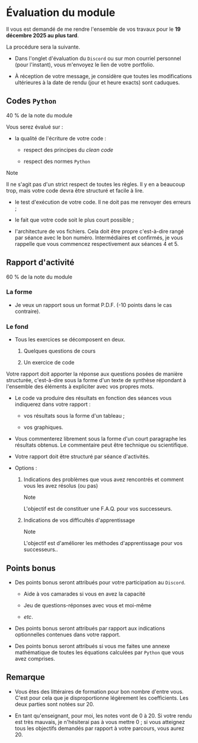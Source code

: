# Évaluation du module

Il vous est demandé de me rendre l'ensemble de vos travaux pour le **19 décembre 2025 au plus tard**.

La procédure sera la suivante.

- Dans l'onglet d'évaluation du `Discord` ou sur mon courriel personnel (pour l'instant), vous m'envoyez le lien de votre portfolio.

- À réception de votre message, je considère que toutes les modifications ultérieures à la date de rendu (jour et heure exacts) sont caduques.

## Codes `Python`

40 % de la note du module

Vous serez évalué sur :

- la qualité de l'écriture de votre code :

    - respect des principes du *clean code*

    - respect des normes `Python`

> [!NOTE]
> Il ne s'agit pas d'un strict respect de toutes les règles. Il y en a beaucoup trop, mais votre code devra être structuré et facile à lire.

- le test d'exécution de votre code. Il ne doit pas me renvoyer des erreurs ;

- le fait que votre code soit le plus court possible ;

- l'architecture de vos fichiers. Cela doit être propre c'est-à-dire rangé par séance avec le bon numéro. Intermédiaires et confirmés, je vous rappelle que vous commencez respectivement aux séances 4 et 5.

## Rapport d'activité

60 % de la note du module

### La forme

- Je veux un rapport sous un format P.D.F. (-10 points dans le cas contraire).

### Le fond

- Tous les exercices se décomposent en deux.

    1. Quelques questions de cours

    2. Un exercice de code

Votre rapport doit apporter la réponse aux questions posées de manière structurée, c'est-à-dire sous la forme d'un texte de synthèse répondant à l'ensemble des éléments à expliciter avec vos propres mots.

- Le code va produire des résultats en fonction des séances vous indiquerez dans votre rapport :

    - vos résultats sous la forme d'un tableau ;

    - vos graphiques.

- Vous commenterez librement sous la forme d'un court paragraphe les résultats obtenus. Le commentaire peut être technique ou scientifique.

- Votre rapport doit être structuré par séance d'activités.

- Options :

    1. Indications des problèmes que vous avez rencontrés et comment vous les avez résolus (ou pas)

        > [!NOTE]
        > L'objectif est de constituer une F.A.Q. pour vos successeurs.

    2. Indications de vos difficultés d'apprentissage

        > [!NOTE]
        > L'objectif est d'améliorer les méthodes d'apprentissage pour vos successeurs..

## Points bonus

- Des points bonus seront attribués pour votre participation au `Discord`.

    - Aide à vos camarades si vous en avez la capacité

    - Jeu de questions-réponses avec vous et moi-même

    - *etc*.

- Des points bonus seront attribués par rapport aux indications optionnelles contenues dans votre rapport.

- Des points bonus seront attribués si vous me faites une annexe mathématique de toutes les équations calculées par `Python` que vous avez comprises.

## Remarque

- Vous êtes des littéraires de formation pour bon nombre d'entre vous. C'est pour cela que je disproportionne légèrement les coefficients. Les deux parties sont notées sur 20.

- En tant qu'enseignant, pour moi, les notes vont de 0 à 20. Si votre rendu est très mauvais, je n'hésiterai pas à vous mettre 0 ; si vous atteignez tous les objectifs demandés par rapport à votre parcours, vous aurez 20.